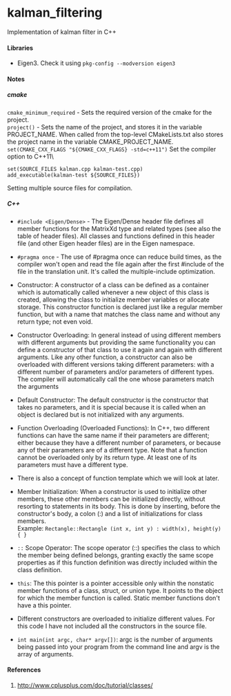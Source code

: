 # kalman_filtering

Implementation of kalman filter in C++

#### Libraries
- Eigen3. Check it using ```pkg-config --modversion eigen3```

#### Notes

##### cmake

```cmake_minimum_required``` - Sets the required version of the cmake for the project.\
```project()``` - Sets the name of the project, and stores it in the variable PROJECT_NAME. When called from the top-level CMakeLists.txt also stores the project name in the variable CMAKE_PROJECT_NAME.\
```set(CMAKE_CXX_FLAGS "${CMAKE_CXX_FLAGS} -std=c++11")``` Set the compiler option to C++11\

```
set(SOURCE_FILES kalman.cpp kalman-test.cpp)
add_executable(kalman-test ${SOURCE_FILES})
```
Setting multiple source files for compilation.

##### C++

- ```#include <Eigen/Dense>``` - The Eigen/Dense header file defines all member functions for the MatrixXd type and related types (see also the table of header files). All classes and functions defined in this header file (and other Eigen header files) are in the Eigen namespace.

- ```#pragma once``` - The use of #pragma once can reduce build times, as the compiler won't open and read the file again after the first #include of the file in the translation unit. It's called the multiple-include optimization.

- Constructor: A constructor of a class can be defined as a container which is automatically called whenever a new object of this class is created, allowing the class to initialize member variables or allocate storage. This constructor function is declared just like a regular member function, but with a name that matches the class name and without any return type; not even void. 

- Constructor Overloading: In general instead of using different members with different arguments but providing the same functionality you can define a constructor of that class to use it again and again with different arguments. Like any other function, a constructor can also be overloaded with different versions taking different parameters: with a different number of parameters and/or parameters of different types. The compiler will automatically call the one whose parameters match the arguments

- Default Constructor: The default constructor is the constructor that takes no parameters, and it is special because it is called when an object is declared but is not initialized with any arguments.

- Function Overloading (Overloaded Functions): In C++, two different functions can have the same name if their parameters are different; either because they have a different number of parameters, or because any of their parameters are of a different type. Note that a function cannot be overloaded only by its return type. At least one of its parameters must have a different type.

- There is also a concept of function template which we will look at later.

- Member Initialization: When a constructor is used to initialize other members, these other members can be initialized directly, without resorting to statements in its body. This is done by inserting, before the constructor's body, a colon (:) and a list of initializations for class members.\
Example: ```Rectangle::Rectangle (int x, int y) : width(x), height(y) { }```


- ```::``` Scope Operator: The scope operator (::) specifies the class to which the member being defined belongs, granting exactly the same scope properties as if this function definition was directly included within the class definition. 

- ```this```: The this pointer is a pointer accessible only within the nonstatic member functions of a class, struct, or union type. It points to the object for which the member function is called. Static member functions don't have a this pointer.

- Different constructors are overloaded to initialize different values. For this code I have not included all the constructors in the source file.

- ```int main(int argc, char* argv[])```: argc is the number of arguments being passed into your program from the command line and argv is the array of arguments.


#### References
1. http://www.cplusplus.com/doc/tutorial/classes/